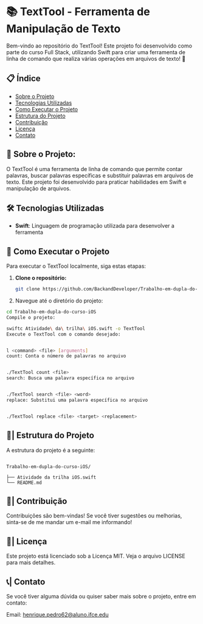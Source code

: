 # 📚 TextTool - Ferramenta de Manipulação de Texto

Bem-vindo ao repositório do TextTool! Este projeto foi desenvolvido como parte do curso Full Stack, utilizando Swift para criar uma ferramenta de linha de comando que realiza várias operações em arquivos de texto! 📝

## 📋 Índice

- [Sobre o Projeto](#sobre-o-projeto)
- [Tecnologias Utilizadas](#tecnologias-utilizadas)
- [Como Executar o Projeto](#como-executar-o-projeto)
- [Estrutura do Projeto](#estrutura-do-projeto)
- [Contribuição](#contribuição)
- [Licença](#licença)
- [Contato](#contato)

## 🌟 Sobre o Projeto:

O TextTool é uma ferramenta de linha de comando que permite contar palavras, buscar palavras específicas e substituir 
palavras em arquivos de texto. Este projeto foi desenvolvido para praticar habilidades em Swift e manipulação de arquivos.

## 🛠️ Tecnologias Utilizadas

- **Swift**: Linguagem de programação utilizada para desenvolver a ferramenta

## 🚀 Como Executar o Projeto

Para executar o TextTool localmente, siga estas etapas:

1. **Clone o repositório:**
   
    ```bash
   git clone https://github.com/BackandDeveloper/Trabalho-em-dupla-do-curso-iOS.git
    
2. Navegue até o diretório do projeto:

```bash
cd Trabalho-em-dupla-do-curso-iOS
Compile o projeto:
   ```

```bash
swiftc Atividade\ da\ trilha\ iOS.swift -o TextTool
Execute o TextTool com o comando desejado:

 ```

```bash

l <command> <file> [arguments]
count: Conta o número de palavras no arquivo

```

 ```bash

./TextTool count <file>
search: Busca uma palavra específica no arquivo

```
  ```bash

./TextTool search <file> <word>
replace: Substitui uma palavra específica no arquivo

```

  ```bash

./TextTool replace <file> <target> <replacement>

 ```

## 📂| Estrutura do Projeto

A estrutura do projeto é a seguinte:

 ```

Trabalho-em-dupla-do-curso-iOS/

├── Atividade da trilha iOS.swift
└── README.md

 ```

## 🤝| Contribuição

Contribuições são bem-vindas! Se você tiver sugestões ou melhorias, sinta-se de me mandar um e-mail me informando! 

## 📄| Licença
Este projeto está licenciado sob a Licença MIT. Veja o arquivo LICENSE para mais detalhes.

## 📞| Contato

Se você tiver alguma dúvida ou quiser saber mais sobre o projeto, entre em contato:

Email: henrique.pedro62@aluno.ifce.edu

